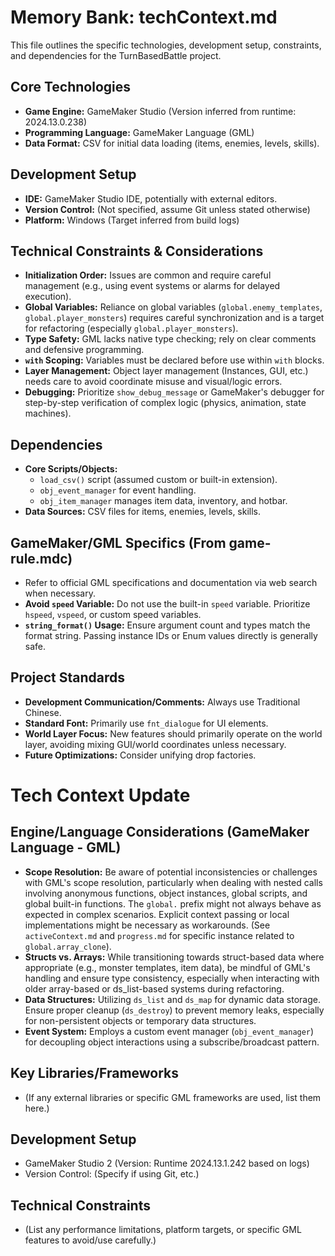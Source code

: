 # Memory Bank: techContext.md

This file outlines the specific technologies, development setup, constraints, and dependencies for the TurnBasedBattle project.

## Core Technologies

*   **Game Engine:** GameMaker Studio (Version inferred from runtime: 2024.13.0.238)
*   **Programming Language:** GameMaker Language (GML)
*   **Data Format:** CSV for initial data loading (items, enemies, levels, skills).

## Development Setup

*   **IDE:** GameMaker Studio IDE, potentially with external editors.
*   **Version Control:** (Not specified, assume Git unless stated otherwise)
*   **Platform:** Windows (Target inferred from build logs)

## Technical Constraints & Considerations

*   **Initialization Order:** Issues are common and require careful management (e.g., using event systems or alarms for delayed execution).
*   **Global Variables:** Reliance on global variables (`global.enemy_templates`, `global.player_monsters`) requires careful synchronization and is a target for refactoring (especially `global.player_monsters`).
*   **Type Safety:** GML lacks native type checking; rely on clear comments and defensive programming.
*   **`with` Scoping:** Variables must be declared before use within `with` blocks.
*   **Layer Management:** Object layer management (Instances, GUI, etc.) needs care to avoid coordinate misuse and visual/logic errors.
*   **Debugging:** Prioritize `show_debug_message` or GameMaker's debugger for step-by-step verification of complex logic (physics, animation, state machines).

## Dependencies

*   **Core Scripts/Objects:**
    *   `load_csv()` script (assumed custom or built-in extension).
    *   `obj_event_manager` for event handling.
    *   `obj_item_manager` manages item data, inventory, and hotbar.
*   **Data Sources:** CSV files for items, enemies, levels, skills.

## GameMaker/GML Specifics (From game-rule.mdc)

*   Refer to official GML specifications and documentation via web search when necessary.
*   **Avoid `speed` Variable:** Do not use the built-in `speed` variable. Prioritize `hspeed`, `vspeed`, or custom speed variables.
*   **`string_format()` Usage:** Ensure argument count and types match the format string. Passing instance IDs or Enum values directly is generally safe.

## Project Standards

*   **Development Communication/Comments:** Always use Traditional Chinese.
*   **Standard Font:** Primarily use `fnt_dialogue` for UI elements.
*   **World Layer Focus:** New features should primarily operate on the world layer, avoiding mixing GUI/world coordinates unless necessary.
*   **Future Optimizations:** Consider unifying drop factories.

# Tech Context Update

## Engine/Language Considerations (GameMaker Language - GML)
*   **Scope Resolution:** Be aware of potential inconsistencies or challenges with GML's scope resolution, particularly when dealing with nested calls involving anonymous functions, object instances, global scripts, and global built-in functions. The `global.` prefix might not always behave as expected in complex scenarios. Explicit context passing or local implementations might be necessary as workarounds. (See `activeContext.md` and `progress.md` for specific instance related to `global.array_clone`).
*   **Structs vs. Arrays:** While transitioning towards struct-based data where appropriate (e.g., monster templates, item data), be mindful of GML's handling and ensure type consistency, especially when interacting with older array-based or ds_list-based systems during refactoring.
*   **Data Structures:** Utilizing `ds_list` and `ds_map` for dynamic data storage. Ensure proper cleanup (`ds_destroy`) to prevent memory leaks, especially for non-persistent objects or temporary data structures.
*   **Event System:** Employs a custom event manager (`obj_event_manager`) for decoupling object interactions using a subscribe/broadcast pattern.

## Key Libraries/Frameworks
*   (If any external libraries or specific GML frameworks are used, list them here.)

## Development Setup
*   GameMaker Studio 2 (Version: Runtime 2024.13.1.242 based on logs)
*   Version Control: (Specify if using Git, etc.)

## Technical Constraints
*   (List any performance limitations, platform targets, or specific GML features to avoid/use carefully.)

